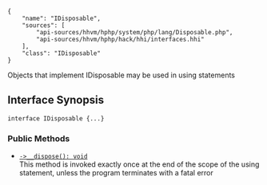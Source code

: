 ``` yamlmeta
{
    "name": "IDisposable",
    "sources": [
        "api-sources/hhvm/hphp/system/php/lang/Disposable.php",
        "api-sources/hhvm/hphp/hack/hhi/interfaces.hhi"
    ],
    "class": "IDisposable"
}
```




Objects that implement IDisposable may be used in using statements




## Interface Synopsis




``` Hack
interface IDisposable {...}
```




### Public Methods




+ [` ->__dispose(): void `](</hack/reference/interface/IDisposable/__dispose/>)\
  This method is invoked exactly once at the end of the scope of the
  using statement, unless the program terminates with a fatal error
<!-- HHAPIDOC -->

